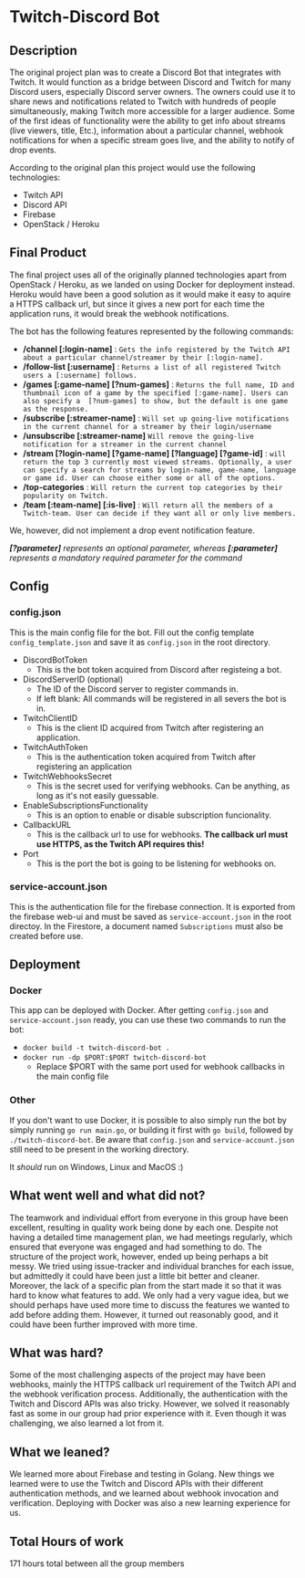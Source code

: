 # Twitch-Discord Bot

## Description

The original project plan was to create a Discord Bot that integrates with Twitch. It would function as a bridge between Discord and Twitch for many Discord users, especially Discord server owners. The owners could use it to share news and notifications related to Twitch with hundreds of people simultaneously, making Twitch more accessible for a larger audience. Some of the first ideas of functionality were the ability to get info about streams (live viewers, title, Etc.), information about a particular channel, webhook notifications for when a specific stream goes live, and the ability to notify of drop events. 

According to the original plan this project would use the following technologies:
- Twitch API
- Discord API
- Firebase
- OpenStack / Heroku

## Final Product

The final project uses all of the originally planned technologies apart from OpenStack / Heroku, as we landed on using Docker for deployment instead. Heroku would have been a good solution as it would make it easy to aquire a HTTPS callback url, but since it gives a new port for each time the application runs, it would break the webhook notifications.

The bot has the following features represented by the following commands:
- **/channel [:login-name]** : `Gets the info registered by the Twitch API about a particular channel/streamer by their [:login-name].`
- **/follow-list [:username]** : `Returns a list of all registered Twitch users a [:username] follows.`
- **/games [:game-name] [?num-games]** : `Returns the full name, ID and thumbnail icon of a game by the specified [:game-name]. Users can also specify a  [?num-games] to show, but the default is one game as the response.`
- **/subscribe [:streamer-name]** : `Will set up going-live notifications in the current channel for a streamer by their login/username`
- **/unsubscribe [:streamer-name]** `Will remove the going-live notification for a streamer in the current channel`
- **/stream [?login-name] [?game-name] [?language] [?game-id]** : `will return the top 3 currently most viewed streams. Optionally, a user can specify a search for streams by login-name, game-name, language or game id. User can choose either some or all of the options.`
- **/top-categories** : `Will return the current top categories by their popularity on Twitch.`
- **/team [:team-name] [:is-live]** : `Will return all the members of a Twitch-team. User can decide if they want all or only live members.`

We, however, did not implement a drop event notification feature.

_**[?parameter]** represents an optional parameter, whereas **[:parameter]** represents a mandatory required parameter for the command_

## Config

### config.json

This is the main config file for the bot. Fill out the config template `config_template.json` and save it as `config.json` in the root directory.
- DiscordBotToken
    - This is the bot token acquired from Discord after registeing a bot.
- DiscordServerID (optional)
    - The ID of the Discord server to register commands in.
    - If left blank: All commands will be registered in all severs the bot is in. 
- TwitchClientID
    - This is the client ID acquired from Twitch after registering an application.
- TwitchAuthToken
    - This is the authentication token acquired from Twitch after registering an application
- TwitchWebhooksSecret
    - This is the secret used for verifying webhooks. Can be anything, as long as it's not easily guessable.
- EnableSubscriptionsFunctionality
    - This is an option to enable or disable subscription funcionality.
- CallbackURL
    - This is the callback url to use for webhooks. **The callback url must use HTTPS, as the Twitch API requires this!**
- Port
    - This is the port the bot is going to be listening for webhooks on.

### service-account.json

This is the authentication file for the firebase connection. It is exported from the firebase web-ui and must be saved as `service-account.json` in the root directoy. In the Firestore, a document named `Subscriptions` must also be created before use.

## Deployment

### Docker 

This app can be deployed with Docker. After getting `config.json` and `service-account.json` ready, you can use these two commands to run the bot:
- `docker build -t twitch-discord-bot .`
- `docker run -dp $PORT:$PORT twitch-discord-bot`
    - Replace $PORT with the same port used for webhook callbacks in the main config file

### Other

If you don't want to use Docker, it is possible to also simply run the bot by simply running `go run main.go`, or building it first with `go build`, followed by `./twitch-discord-bot`. Be aware that `config.json` and `service-account.json` still need to be present in the working directory.

It *should* run on Windows, Linux and MacOS :)

## What went well and what did not?

The teamwork and individual effort from everyone in this group have been excellent, resulting in quality work being done by each one. Despite not having a detailed time management plan, we had meetings regularly, which ensured that everyone was engaged and had something to do. The structure of the project work, however, ended up being perhaps a bit messy. We tried using issue-tracker and individual branches for each issue, but admittedly it could have been just a little bit better and cleaner. Moreover, the lack of a specific plan from the start made it so that it was hard to know what features to add. We only had a very vague idea, but we should perhaps have used more time to discuss the features we wanted to add before adding them. However, it turned out reasonably good, and it could have been further improved with more time.

## What was hard?

Some of the most challenging aspects of the project may have been webhooks, mainly the HTTPS callback url requirement of the Twitch API and the webhook verification process. Additionally, the authentication with the Twitch and Discord APIs was also tricky. However, we solved it reasonably fast as some in our group had prior experience with it. Even though it was challenging, we also learned a lot from it. 

## What we leaned?

We learned more about Firebase and testing in Golang. New things we learned were to use the Twitch and Discord APIs with their different authentication methods, and we learned about webhook invocation and verification. Deploying with Docker was also a new learning experience for us. 


## Total Hours of work
171 hours total between all the group members

